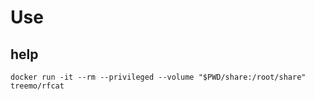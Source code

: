 # Use

## help

```
docker run -it --rm --privileged --volume "$PWD/share:/root/share" treemo/rfcat
```

